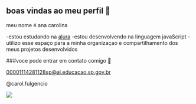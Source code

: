 ## boas vindas ao meu perfil 🐤

meu nome é ana carolina

-estou estudando na [alura](https//www.aura.com.br)
-estou desenvolvendo na linguagem javaScript
-utilizo esse espaço para a minha organizaçao e compartilhamento dos meus projetos desenvolvidos

###voce pode entrar em contato comigo 📧

00001114281128sp@al.educacao.sp.gov.br

@carol.fulgencio

![](https://media.tenor.com/W-42HlChzwAAAAAM/rainn-wilson.gif)
